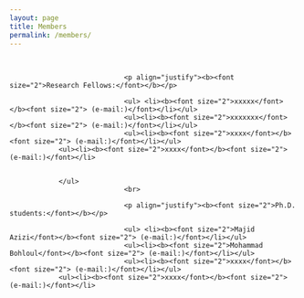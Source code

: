 ```yaml
---
layout: page
title: Members
permalink: /members/
---
```


<section id="members">
	<div class="container">
		<ul>

</ul>
                                <br>

                                <p align="justify"><b><font size="2">Research Fellows:</font></b></p>

                                <ul> <li><b><font size="2">xxxxx</font></b><font size="2"> (e-mail:)</font></li></ul>
                                <ul><li><b><font size="2">xxxxxxx</font></b><font size="2"> (e-mail:)</font></li></ul> 
                                <ul><li><b><font size="2">xxxx</font></b><font size="2"> (e-mail:)</font></li></ul>
				<ul><li><b><font size="2">xxxx</font></b><font size="2"> (e-mail:)</font></li>
				
				
				</ul>
                                <br>

                                <p align="justify"><b><font size="2">Ph.D. students:</font></b></p>

                                <ul> <li><b><font size="2">Majid Azizi</font></b><font size="2"> (e-mail:)</font></li></ul>
                                <ul><li><b><font size="2">Mohammad Bohloul</font></b><font size="2"> (e-mail:)</font></li></ul> 
                                <ul><li><b><font size="2">xxxx</font></b><font size="2"> (e-mail:)</font></li></ul>
				<ul><li><b><font size="2">xxxx</font></b><font size="2"> (e-mail:)</font></li>
				

<br><br><br><br><br><br><br><br><br><br><br><br><br><br><br><br><br><br><br><br><br>
